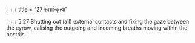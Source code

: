 +++
title = "27 स्पर्शान्कृत्वा"

+++
5.27 Shutting out (all) external contacts and fixing the gaze between
the eyrow, ealising the outgoing and incoming breaths moving within the
nostrils.
